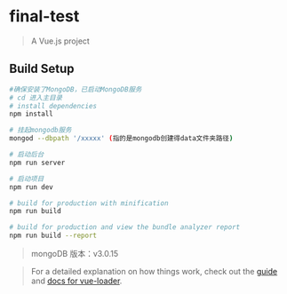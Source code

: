 # final-test

> A Vue.js project

## Build Setup

```bash
#确保安装了MongoDB，已启动MongoDB服务
# cd 进入主目录
# install dependencies
npm install

# 挂起mongodb服务
mongod --dbpath '/xxxxx' (指的是mongodb创建得data文件夹路径)

# 启动后台
npm run server

# 启动项目
npm run dev

# build for production with minification
npm run build

# build for production and view the bundle analyzer report
npm run build --report

```

> mongoDB 版本：v3.0.15

> For a detailed explanation on how things work, check out the [guide](http://vuejs-templates.github.io/webpack/) and [docs for vue-loader](http://vuejs.github.io/vue-loader).
